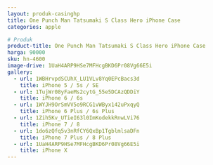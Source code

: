 ```yaml
---
layout: produk-casinghp
title: One Punch Man Tatsumaki S Class Hero iPhone Case
categories: apple

# Produk
product-title: One Punch Man Tatsumaki S Class Hero iPhone Case
harga: 90000
sku: hn-4600
image-drive: 1UaH4ARP9HSe7MFHcgBKD6Pr08Vg66E5i
gallery:
  - url: 1WBHrvpdSCUhX_LU1VLv8Yq0EPcBacs3d
    title: iPhone 5 / 5s / SE
  - url: 1TujWr08yFaeMs2cytG_55e5DCAzQDDiY
    title: iPhone 6 / 6s
  - url: 1WYJH9OrSmVV5o9RCG1vWByx142uPxqyQ
    title: iPhone 6 Plus / 6s Plus
  - url: 1Zih5Kv_UTieI63l0ImKodekkRnwLVi76
    title: iPhone 7 / 8
  - url: 1do6zQfq5v3nRfCY6QxBp1TgblmlsaDFn
    title: iPhone 7 Plus / 8 Plus
  - url: 1UaH4ARP9HSe7MFHcgBKD6Pr08Vg66E5i
    title: iPhone X
---
```

